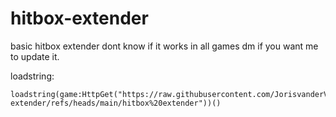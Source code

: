# hitbox-extender


basic hitbox extender dont know if it works in all games dm if you want me to update it.

loadstring:

    loadstring(game:HttpGet("https://raw.githubusercontent.com/JorisvanderVuurst/hitbox-extender/refs/heads/main/hitbox%20extender"))()

      
